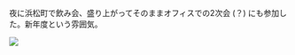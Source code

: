 夜に浜松町で飲み会、盛り上がってそのままオフィスでの2次会 (？) にも参加した。新年度という雰囲気。

![](https://photos.old.apkas.net/medium/202504/20250404-3X000522.webp)
